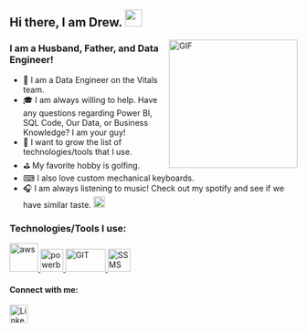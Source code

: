 ## Hi there, I am Drew. <img src="https://user-images.githubusercontent.com/42378118/110234147-e3259600-7f4e-11eb-95be-0c4047144dea.gif" width="30">

  <img align="right" alt="GIF" src="https://git.rockfin.com/wentu1ap/wentu1ap/main/Files/BFC%20GIF.gif" width="225" height="225" />

### I am a Husband, Father, and Data Engineer!
- 🔭 I am a Data Engineer on the Vitals team.
- 🎓 I am always willing to help. Have any questions regarding Power BI, SQL Code, Our Data, or Business Knowledge? I am your guy!
- 🌱 I want to grow the list of technologies/tools that I use.
- ⛳ My favorite hobby is golfing. 
- ⌨ I also love custom mechanical keyboards.
- 🎧 I am always listening to music! Check out my spotify and see if we have similar taste.   <a href="https://open.spotify.com/user/1283942508"><img alt="Spotify" title="Spotify" height="20" width="20" src="https://git.rockfin.com/wentu1ap/wentu1ap/blob/main/Files/spotify%20logo.svg"></a> 


### Technologies/Tools I use:
<p align="left">
   <a href="https://powerbi.microsoft.com/en-us/" target="_blank"> <img src="https://git.rockfin.com/wentu1ap/wentu1ap/blob/main/Files/aws-logo-square.png" alt="aws" width="50" height="50"/> </a>
   <a href="https://powerbi.microsoft.com/en-us/" target="_blank"> <img src="https://git.rockfin.com/wentu1ap/wentu1ap/blob/main/Files/PowerBI%20logo%20-%202.png" alt="powerbi" width="40" height="40"/> </a>
   <a href="https://git.rockfin.com/wentu1ap" target="_blank"> <img src="https://git.rockfin.com/wentu1ap/wentu1ap/blob/main/Files/GIT%20Logo.svg" alt="GIT" width="70" height="40"/> </a>
   <a href="https://www.sqlshack.com/overview-of-microsoft-sql-server-management-studio-ssms/" target="_blank"> <img src="https://git.rockfin.com/wentu1ap/wentu1ap/blob/main/Files/SSMS%20Logo.svg" alt="SSMS" width="40" height="40"/> </a>
</p>

#### Connect with me:
<p align="left">
   <a href="https://www.linkedin.com/in/wentu1ap/"><img alt="LinkedIn" title="LinkedIn" height="32" width="32" src="https://git.rockfin.com/wentu1ap/wentu1ap/blob/main/Files/linkedin%20logo%20-%201.png"></a>
</p>



[linkedin]: https://www.linkedin.com/in/wentu1ap/
[spotify]: https://open.spotify.com/user/1283942508
